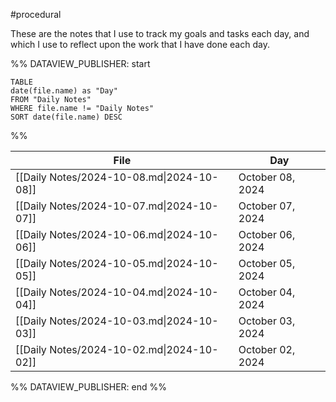 #procedural 

These are the notes that I use to track my goals and tasks each day, and which I use to reflect upon the work that I have done each day.

%% DATAVIEW_PUBLISHER: start
```dataview
TABLE
date(file.name) as "Day"
FROM "Daily Notes"
WHERE file.name != "Daily Notes"
SORT date(file.name) DESC
```
%%

| File                                      | Day              |
| ----------------------------------------- | ---------------- |
| [[Daily Notes/2024-10-08.md\|2024-10-08]] | October 08, 2024 |
| [[Daily Notes/2024-10-07.md\|2024-10-07]] | October 07, 2024 |
| [[Daily Notes/2024-10-06.md\|2024-10-06]] | October 06, 2024 |
| [[Daily Notes/2024-10-05.md\|2024-10-05]] | October 05, 2024 |
| [[Daily Notes/2024-10-04.md\|2024-10-04]] | October 04, 2024 |
| [[Daily Notes/2024-10-03.md\|2024-10-03]] | October 03, 2024 |
| [[Daily Notes/2024-10-02.md\|2024-10-02]] | October 02, 2024 |

%% DATAVIEW_PUBLISHER: end %%